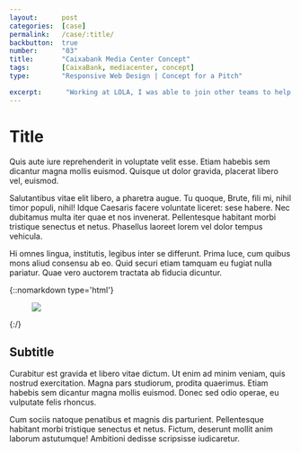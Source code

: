 ```yaml
---
layout:      post
categories:  [case]
permalink:   /case/:title/
backbutton:  true
number:      "03"
title:       "Caixabank Media Center Concept"
tags:        [CaixaBank, mediacenter, concept]
type:        "Responsive Web Design | Concept for a Pitch"

excerpt:      "Working at LOLA, I was able to join other teams to help them pitching to win other clients. This case was about redesigning a Media-Center for CaixaBank, and even if the team work was pretty good, we couldn't make it to bring the project home."
---
```


# Title

Quis aute iure reprehenderit in voluptate velit esse. Etiam habebis sem dicantur magna mollis euismod. Quisque ut dolor gravida, placerat libero vel, euismod.

Salutantibus vitae elit libero, a pharetra augue. Tu quoque, Brute, fili mi, nihil timor populi, nihil! Idque Caesaris facere voluntate liceret: sese habere. Nec dubitamus multa iter quae et nos invenerat. Pellentesque habitant morbi tristique senectus et netus. Phasellus laoreet lorem vel dolor tempus vehicula.

Hi omnes lingua, institutis, legibus inter se differunt. Prima luce, cum quibus mons aliud  consensu ab eo. Quid securi etiam tamquam eu fugiat nulla pariatur. Quae vero auctorem tractata ab fiducia dicuntur.

{::nomarkdown type='html'}
<figure>
	<img  class="lazy" src='{{ "/images/journey/01/01-post-2.jpg" | relative_url }}'>
</figure>
{:/}

## Subtitle

Curabitur est gravida et libero vitae dictum. Ut enim ad minim veniam, quis nostrud exercitation. Magna pars studiorum, prodita quaerimus. Etiam habebis sem dicantur magna mollis euismod. Donec sed odio operae, eu vulputate felis rhoncus.

Cum sociis natoque penatibus et magnis dis parturient. Pellentesque habitant morbi tristique senectus et netus. Fictum,  deserunt mollit anim laborum astutumque! Ambitioni dedisse scripsisse iudicaretur.
    


  

  
  
  
  
  
